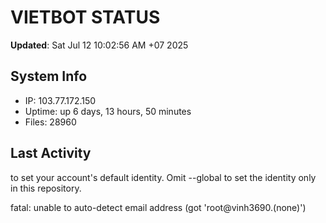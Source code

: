 # VIETBOT STATUS
**Updated**: Sat Jul 12 10:02:56 AM +07 2025

## System Info
- IP: 103.77.172.150
- Uptime: up 6 days, 13 hours, 50 minutes
- Files: 28960

## Last Activity

to set your account's default identity.
Omit --global to set the identity only in this repository.

fatal: unable to auto-detect email address (got 'root@vinh3690.(none)')
